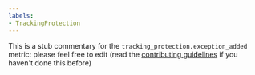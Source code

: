 ```yaml
---
labels:
- TrackingProtection
---
```

This is a stub commentary for the `tracking_protection.exception_added` metric: please feel free to edit (read the
[contributing guidelines](https://github.com/mozilla/glean-annotations/blob/main/CONTRIBUTING.md)
if you haven't done this before)

